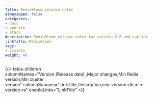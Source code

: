 ```yaml
---
Title: RedisBloom release notes
alwaysopen: false
categories:
- docs
- operate
- stack
description: RedisBloom release notes for version 2.6 and earlier
linkTitle: RedisBloom
tags:
- visible
weight: 40
---
```

{{< table-children columnNames="Version&nbsp;(Release&nbsp;date)&nbsp;,Major&nbsp;changes,Min&nbsp;Redis<br/>version,Min&nbsp;cluster<br/>version" columnSources="LinkTitle,Description,min-version-db,min-version-rs" enableLinks="LinkTitle" >}}

